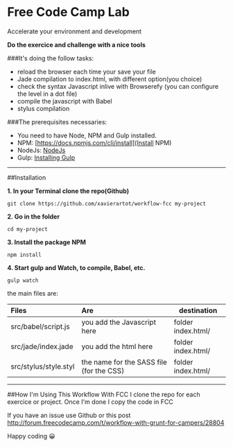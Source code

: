 # Free Code Camp Lab
Accelerate your environment and development

**Do the exercice and challenge with a nice tools**

###It's doing the follow tasks:
- reload the browser each time your save your file
- Jade compilation to index.html, with different option(you choice)
- check the syntax Javascript inlive with Browserefy (you can configure the level in a dot file)
- compile the javascript with Babel
- stylus compilation

###The prerequisites necessaries:
- You need to have Node, NPM and Gulp installed.
- NPM: [https://docs.npmjs.com/cli/install](Install NPM)
- NodeJs: [NodeJs](https://nodejs.org/en/download/)
- Gulp: [Installing Gulp](https://github.com/gulpjs/gulp/blob/master/docs/getting-started.md)

---


##Installation

**1. In your Terminal clone the repo(Github)**

`git clone https://github.com/xavierartot/workflow-fcc my-project`

**2. Go in the folder**

`cd my-project`

**3. Install the package NPM**

`npm install`

**4. Start gulp and Watch, to compile, Babel, etc.**

`gulp watch`

the main files are:

| Files                  | Are                                        | destination
| :--------------------- |:-------------------------------------------|----------------------|
| src/babel/script.js    | you add the Javascript here                | folder index.html/   |
| src/jade/index.jade    | you add the html here                      | folder index.html/   |
| src/stylus/style.styl  | the name for the SASS file (for the CSS)   | folder index.html/   |

---
##How I'm Using This Workflow With FCC
I clone the repo for each exercice or project.
Once I'm done I copy the code in FCC

If you have an issue use Github or this post http://forum.freecodecamp.com/t/workflow-with-grunt-for-campers/28804

Happy coding :grinning:

